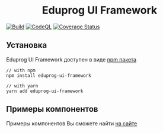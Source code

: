 <h1 align="center">
  Eduprog UI Framework  
</h1>

[![Build](https://github.com/edu-prog/eduprog-ui-framework/actions/workflows/webpack.yml/badge.svg)](https://github.com/edu-prog/eduprog-ui-framework/actions/workflows/webpack.yml) [![CodeQL](https://github.com/edu-prog/eduprog-ui-framework/actions/workflows/codeql-analysis.yml/badge.svg)](https://github.com/edu-prog/eduprog-ui-framework/actions/workflows/codeql-analysis.yml) [![Coverage Status](https://coveralls.io/repos/github/edu-prog/eduprog-ui-framework/badge.svg?branch=master&service=github)](https://coveralls.io/github/edu-prog/eduprog-ui-framework?branch=master)

## Установка

Eduprog UI Framework доступен в виде [npm пакета](https://www.npmjs.com/package/eduprog-ui-framework)

```shell
// with npm
npm install eduprog-ui-framework

// with yarn
yarn add eduprog-ui-framework
```

## Примеры компонентов

Примеры компонентов Вы сможете найти [на сайте](https://edu-prog.github.io/eduprog-ui-framework)
